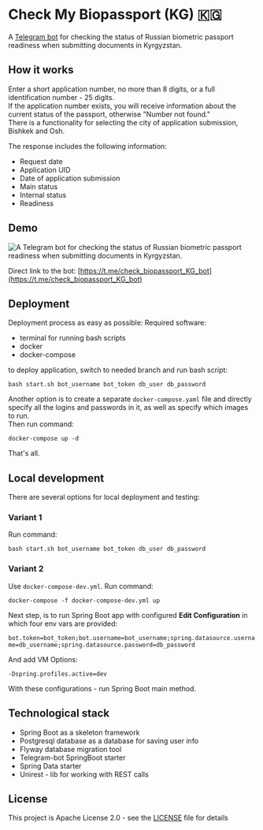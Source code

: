 # Check My Biopassport (KG) 🇰🇬

A [Telegram bot](https://t.me/check_biopassport_KG_bot) for checking the status of Russian biometric passport readiness when submitting documents in Kyrgyzstan.

## How it works

Enter a short application number, no more than 8 digits, or a full identification number - 25 digits.  
If the application number exists, you will receive information about the current status of the passport, otherwise "Number not found."  
There is a functionality for selecting the city of application submission, Bishkek and Osh. 

The response includes the following information:

- Request date
- Application UID
- Date of application submission
- Main status
- Internal status
- Readiness

## Demo

![A Telegram bot for checking the status of Russian biometric passport readiness when submitting documents in Kyrgyzstan.](/home/stan/IdeaProjects/check-my-biopassport-kg/readme-img/bot-demo.gif "Demonstration work")

Direct link to the bot: [https://t.me/check_biopassport_KG_bot](https://t.me/check_biopassport_KG_bot)

## Deployment

Deployment process as easy as possible:
Required software:
- terminal for running bash scripts
- docker
- docker-compose

to deploy application, switch to needed branch and run bash script:

```
bash start.sh bot_username bot_token db_user db_password
```

Another option is to create a separate `docker-compose.yaml` file and directly specify all the logins and passwords in it, as well as specify which images to run.  
Then run command:
```
docker-compose up -d
```

That's all.

## Local development

There are several options for local deployment and testing:

### Variant 1

Run command:
```
bash start.sh bot_username bot_token db_user db_password
```

### Variant 2

Use `docker-compose-dev.yml`.
Run command:
```
docker-compose -f docker-compose-dev.yml up
```
Next step, is to run Spring Boot app with configured **Edit Configuration** in which four env vars are provided:

`bot.token=bot_token;bot.username=bot_username;spring.datasource.username=db_username;spring.datasource.password=db_password`

And add VM Options:

`-Dspring.profiles.active=dev `

With these configurations - run Spring Boot main method.

## Technological stack

- Spring Boot as a skeleton framework
- Postgresql database as a database for saving user info
- Flyway database migration tool
- Telegram-bot SpringBoot starter
- Spring Data starter
- Unirest - lib for working with REST calls

## License

This project is Apache License 2.0 - see the [LICENSE](LICENSE) file for details
